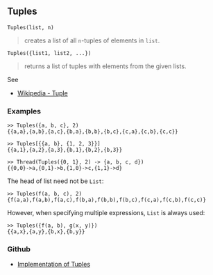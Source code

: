 ## Tuples

```
Tuples(list, n)
```

> creates a list of all `n`-tuples of elements in `list`.

```
Tuples({list1, list2, ...})
```

> returns a list of tuples with elements from the given lists.

See
* [Wikipedia - Tuple](https://en.wikipedia.org/wiki/Tuple) 


### Examples

```
>> Tuples({a, b, c}, 2)
{{a,a},{a,b},{a,c},{b,a},{b,b},{b,c},{c,a},{c,b},{c,c}}

>> Tuples[{{a, b}, {1, 2, 3}}]
{{a,1},{a,2},{a,3},{b,1},{b,2},{b,3}}

>> Thread(Tuples({0, 1}, 2) -> {a, b, c, d}) 
{{0,0}->a,{0,1}->b,{1,0}->c,{1,1}->d}
```

The head of list need not be `List`:

```
>> Tuples(f(a, b, c), 2) 
{f(a,a),f(a,b),f(a,c),f(b,a),f(b,b),f(b,c),f(c,a),f(c,b),f(c,c)}
```

However, when specifying multiple expressions, `List` is always used:

```
>> Tuples({f(a, b), g(x, y)})
{{a,x},{a,y},{b,x},{b,y}}
```
### Github
* [Implementation of Tuples](https://github.com/axkr/symja_android_library/blob/master/symja_android_library/matheclipse-core/src/main/java/org/matheclipse/core/builtin/Combinatoric.java#L2800) 
